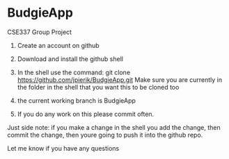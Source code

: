 # BudgieApp
CSE337 Group Project

1) Create an account on github

2) Download and install the github shell

3) In the shell use the command: git clone https://github.com/jpierik/BudgieApp.git
Make sure you are currently in the folder in the shell that you want this to be cloned too

4) the current working branch is BudgieApp

5) If you do any work on this please commit often.

Just side note: if you make a change in the shell you add the change, then commit the change,
then youre going to push it into the github repo. 

Let me know if you have any questions